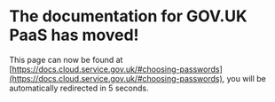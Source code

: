 # The documentation for GOV.UK PaaS has moved!
This page can now be found at [https://docs.cloud.service.gov.uk/#choosing-passwords](https://docs.cloud.service.gov.uk/#choosing-passwords), you will be automatically redirected in 5 seconds.